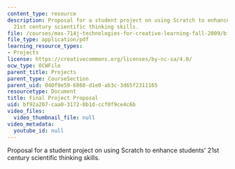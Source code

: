 ```yaml
---
content_type: resource
description: Proposal for a student project on using Scratch to enhance students'
  21st century scientific thinking skills.
file: /courses/mas-714j-technologies-for-creative-learning-fall-2009/bf92a207caa031720b1dccf0f9ce4c6b_MITMAS_714JF09_proj4_prop.pdf
file_type: application/pdf
learning_resource_types:
- Projects
license: https://creativecommons.org/licenses/by-nc-sa/4.0/
ocw_type: OCWFile
parent_title: Projects
parent_type: CourseSection
parent_uid: 040f9e59-6860-d1e0-ab3c-3d65f2311165
resourcetype: Document
title: Final Project Proposal
uid: bf92a207-caa0-3172-0b1d-ccf0f9ce4c6b
video_files:
  video_thumbnail_file: null
video_metadata:
  youtube_id: null
---
```

Proposal for a student project on using Scratch to enhance students' 21st century scientific thinking skills.